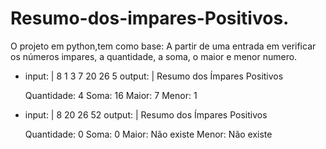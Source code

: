 # Resumo-dos-impares-Positivos.
O projeto em python,tem como base:
A partir de uma entrada em verificar os números impares, a quantidade, a soma, o maior e menor numero.

- input: |
    8 1 3 7 20 26 5
  output: |
    Resumo dos Ímpares Positivos

    Quantidade: 4
    Soma: 16
    Maior: 7
    Menor: 1

- input: |
    8 20 26 52
  output: |
    Resumo dos Ímpares Positivos

    Quantidade: 0
    Soma: 0
    Maior: Não existe
    Menor: Não existe
